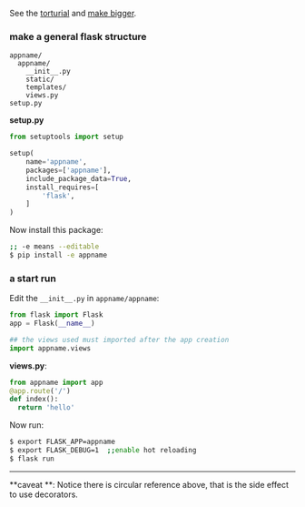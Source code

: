 See the [torturial](http://flask.pocoo.org/docs/0.12/tutorial/) and [make bigger](http://flask.pocoo.org/docs/0.12/patterns/packages/).


###  make a general flask structure
```
appname/
  appname/
    __init__.py
    static/
    templates/
    views.py
setup.py
```
**setup.py**
```python
from setuptools import setup

setup(
    name='appname',
    packages=['appname'],
    include_package_data=True,
    install_requires=[
        'flask',
    ]
)
```
Now install this package:
```bash
;; -e means --editable
$ pip install -e appname
```
### a start run
Edit the `__init__.py` in `appname/appname`:
```python
from flask import Flask
app = Flask(__name__)

## the views used must imported after the app creation
import appname.views
```
**views.py**:
```python
from appname import app
@app.route('/')
def index():
  return 'hello'
```
Now run:
```bash
$ export FLASK_APP=appname
$ export FLASK_DEBUG=1  ;;enable hot reloading
$ flask run
```

---
**caveat **:
Notice there is circular reference above, that is the side effect to use decorators.